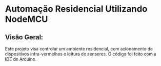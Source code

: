 # Automação Residencial Utilizando NodeMCU

## Visão Geral:
Este projeto visa controlar um ambiente residencial, com acionamento de dispositivos infra-vermelhos e leitura de sensores.
O código foi feito com a IDE do Arduino.

